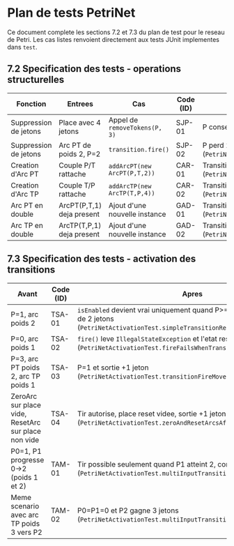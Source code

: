 # Plan de tests PetriNet

Ce document complete les sections 7.2 et 7.3 du plan de test pour le reseau de Petri. Les cas listes renvoient directement aux tests JUnit implementes dans `test`.

## 7.2 Specification des tests - operations structurelles

| Fonction | Entrees | Cas | Code (ID) | Resultat Attendu |
|----------|---------|-----|-----------|------------------|
| Suppression de jetons | Place avec 4 jetons | Appel de `removeTokens(P, 3)` | SJP-01 | P conserve 1 jeton (`PetriNetDestructionTest.removeTokensUpdatesPlace`) |
| Suppression de jetons | Arc PT de poids 2, P=2 | `transition.fire()` | SJP-02 | P perd 2 jetons (`PetriNetActivationTest.transitionFireMovesTokensToOutputs`) |
| Creation d'Arc PT | Couple P/T rattache | `addArcPT(new ArcPT(P,T,2))` | CAR-01 | Transition liste l'arc unique (`PetriNetCreationTest.arcPTRegistersOnTransition`) |
| Creation d'Arc TP | Couple T/P rattache | `addArcTP(new ArcTP(T,P,4))` | CAR-02 | Transition liste l'arc unique (`PetriNetCreationTest.arcTPRegistersOnTransition`) |
| Arc PT en double | ArcPT(P,T,1) deja present | Ajout d'une nouvelle instance | GAD-01 | Transition ne garde qu'un exemplaire (`PetriNetCreationTest.duplicateArcPTIsRejectedAndNotKeptOnTransition`) |
| Arc TP en double | ArcTP(T,P,1) deja present | Ajout d'une nouvelle instance | GAD-02 | Transition ne garde qu'un exemplaire (`PetriNetCreationTest.duplicateArcTPIsRejectedAndNotKeptOnTransition`) |

## 7.3 Specification des tests - activation des transitions

| Avant | Code (ID) | Apres |
|-------|-----------|-------|
| P=1, arc poids 2 | TSA-01 | `isEnabled` devient vrai uniquement quand P>=2 puis consommation de 2 jetons (`PetriNetActivationTest.simpleTransitionRequiresSufficientTokens`) |
| P=0, arc poids 1 | TSA-02 | `fire()` leve `IllegalStateException` et l'etat reste identique (`PetriNetActivationTest.fireFailsWhenTransitionNotEnabled`) |
| P=3, arc PT poids 2, arc TP poids 1 | TSA-03 | P=1 et sortie +1 jeton (`PetriNetActivationTest.transitionFireMovesTokensToOutputs`) |
| ZeroArc sur place vide, ResetArc sur place non vide | TSA-04 | Tir autorise, place reset videe, sortie +1 jeton (`PetriNetActivationTest.zeroAndResetArcsAffectEnabling`) |
| P0=1, P1 progresse 0->2 (poids 1 et 2) | TAM-01 | Tir possible seulement quand P1 atteint 2, consommation totale (`PetriNetActivationTest.multiInputTransitionNeedsAllPlaces`) |
| Meme scenario avec arc TP poids 3 vers P2 | TAM-02 | P0=P1=0 et P2 gagne 3 jetons (`PetriNetActivationTest.multiInputTransitionNeedsAllPlaces`) |
